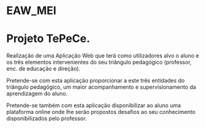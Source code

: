 EAW_MEI
================
Projeto TePeCe.
================
Realização de uma Aplicação Web que terá como utilizadores alvo o aluno e os três elementos intervenientes do seu triângulo pedagógico (professor, enc. de educação e direção).

Pretende-se com esta aplicação proporcionar a este três entidades do triângulo pedagógico, um maior acompanhamento e supervisionamento da aprendizagem do aluno.

Pretende-se também com esta aplicação disponibilizar ao aluno uma plataforma online onde lhe serão propostos desafios ao seu conhecimento disponibilizados pelo professor.
